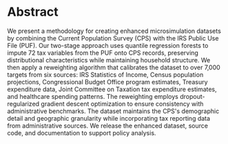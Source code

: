 # Abstract

We present a methodology for creating enhanced microsimulation datasets by combining the Current Population Survey (CPS) with the IRS Public Use File (PUF). Our two-stage approach uses quantile regression forests to impute 72 tax variables from the PUF onto CPS records, preserving distributional characteristics while maintaining household structure. We then apply a reweighting algorithm that calibrates the dataset to over 7,000 targets from six sources: IRS Statistics of Income, Census population projections, Congressional Budget Office program estimates, Treasury expenditure data, Joint Committee on Taxation tax expenditure estimates, and healthcare spending patterns. The reweighting employs dropout-regularized gradient descent optimization to ensure consistency with administrative benchmarks. The dataset maintains the CPS's demographic detail and geographic granularity while incorporating tax reporting data from administrative sources. We release the enhanced dataset, source code, and documentation to support policy analysis.
